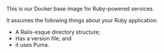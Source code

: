 This is our Docker base image for Ruby-powered services.

It assumes the following things about your Ruby application:

 * A Rails-esque directory structure;
 * Has a version file; and
 * it uses Puma.
